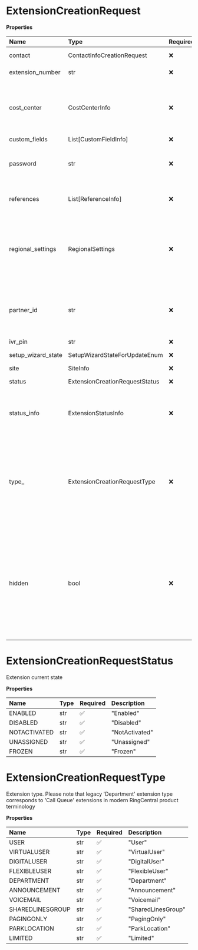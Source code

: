 # ExtensionCreationRequest

**Properties**

| Name               | Type                           | Required | Description                                                                                                                                                                                                                      |
| :----------------- | :----------------------------- | :------- | :------------------------------------------------------------------------------------------------------------------------------------------------------------------------------------------------------------------------------- |
| contact            | ContactInfoCreationRequest     | ❌       | Contact Information                                                                                                                                                                                                              |
| extension_number   | str                            | ❌       | Extension short number                                                                                                                                                                                                           |
| cost_center        | CostCenterInfo                 | ❌       | Cost center information. Applicable if Cost Center feature is enabled. The default is `root` cost center value                                                                                                                   |
| custom_fields      | List[CustomFieldInfo]          | ❌       |                                                                                                                                                                                                                                  |
| password           | str                            | ❌       | Password for extension. If not specified, the password is auto-generated                                                                                                                                                         |
| references         | List[ReferenceInfo]            | ❌       | List of non-RC internal identifiers assigned to an extension                                                                                                                                                                     |
| regional_settings  | RegionalSettings               | ❌       | Regional data (timezone, home country, language) of an extension/account. The default is Company (Auto-Receptionist) settings                                                                                                    |
| partner_id         | str                            | ❌       | Additional extension identifier, created by partner application and applied on client side                                                                                                                                       |
| ivr_pin            | str                            | ❌       | IVR PIN                                                                                                                                                                                                                          |
| setup_wizard_state | SetupWizardStateForUpdateEnum  | ❌       | Initial configuration wizard state                                                                                                                                                                                               |
| site               | SiteInfo                       | ❌       |                                                                                                                                                                                                                                  |
| status             | ExtensionCreationRequestStatus | ❌       | Extension current state                                                                                                                                                                                                          |
| status_info        | ExtensionStatusInfo            | ❌       | Status information (reason, comment). Returned for 'Disabled' status only                                                                                                                                                        |
| type\_             | ExtensionCreationRequestType   | ❌       | Extension type. Please note that legacy 'Department' extension type corresponds to 'Call Queue' extensions in modern RingCentral product terminology                                                                             |
| hidden             | bool                           | ❌       | Hides extension from showing in company directory. Supported for extensions of 'User' type only. For unassigned extensions the value is set to `true` by default. For assigned extensions the value is set to `false` by default |

# ExtensionCreationRequestStatus

Extension current state

**Properties**

| Name         | Type | Required | Description    |
| :----------- | :--- | :------- | :------------- |
| ENABLED      | str  | ✅       | "Enabled"      |
| DISABLED     | str  | ✅       | "Disabled"     |
| NOTACTIVATED | str  | ✅       | "NotActivated" |
| UNASSIGNED   | str  | ✅       | "Unassigned"   |
| FROZEN       | str  | ✅       | "Frozen"       |

# ExtensionCreationRequestType

Extension type. Please note that legacy 'Department' extension type corresponds to 'Call Queue' extensions in modern RingCentral product terminology

**Properties**

| Name             | Type | Required | Description        |
| :--------------- | :--- | :------- | :----------------- |
| USER             | str  | ✅       | "User"             |
| VIRTUALUSER      | str  | ✅       | "VirtualUser"      |
| DIGITALUSER      | str  | ✅       | "DigitalUser"      |
| FLEXIBLEUSER     | str  | ✅       | "FlexibleUser"     |
| DEPARTMENT       | str  | ✅       | "Department"       |
| ANNOUNCEMENT     | str  | ✅       | "Announcement"     |
| VOICEMAIL        | str  | ✅       | "Voicemail"        |
| SHAREDLINESGROUP | str  | ✅       | "SharedLinesGroup" |
| PAGINGONLY       | str  | ✅       | "PagingOnly"       |
| PARKLOCATION     | str  | ✅       | "ParkLocation"     |
| LIMITED          | str  | ✅       | "Limited"          |

<!-- This file was generated by liblab | https://liblab.com/ -->
